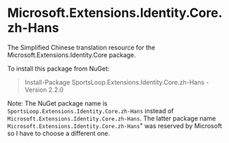 # Microsoft.Extensions.Identity.Core.zh-Hans

The Simplified Chinese translation resource for the Microsoft.Extensions.Identity.Core package.

To install this package from NuGet:

> Install-Package SportsLoop.Extensions.Identity.Core.zh-Hans -Version 2.2.0

Note: The NuGet package name is ` SportsLoop.Extensions.Identity.Core.zh-Hans ` instead of ` Microsoft.Extensions.Identity.Core.zh-Hans `. The latter package name ` Microsoft.Extensions.Identity.Core.zh-Hans`" was reserved by Microsoft so I have to choose a different one.
